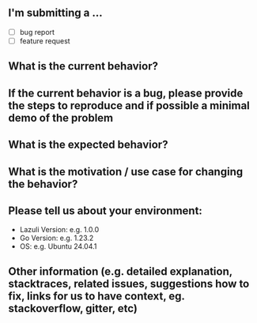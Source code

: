 ## I'm submitting a ...
  - [ ] bug report
  - [ ] feature request

## What is the current behavior?

[//]: # (Describe here what is happening.)

## If the current behavior is a bug, please provide the steps to reproduce and if possible a minimal demo of the problem

[//]: # (Please, while describing the steps to reproduce the bug, ensure that is very detailed)

## What is the expected behavior?

[//]: # (Describe what is should supposed to do)

## What is the motivation / use case for changing the behavior?

[//]: # (Describe here)

## Please tell us about your environment:

- Lazuli Version: e.g. 1.0.0
- Go Version: e.g. 1.23.2
- OS: e.g. Ubuntu 24.04.1

## Other information (e.g. detailed explanation, stacktraces, related issues, suggestions how to fix, links for us to have context, eg. stackoverflow, gitter, etc)